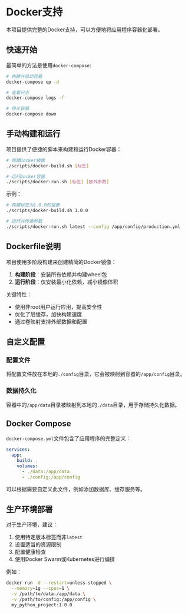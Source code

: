 # Docker支持

本项目提供完整的Docker支持，可以方便地将应用程序容器化部署。

## 快速开始

最简单的方法是使用`docker-compose`:

```bash
# 构建并启动容器
docker-compose up -d

# 查看日志
docker-compose logs -f

# 停止容器
docker-compose down
```

## 手动构建和运行

项目提供了便捷的脚本来构建和运行Docker容器：

```bash
# 构建Docker镜像
./scripts/docker-build.sh [标签]

# 运行Docker容器
./scripts/docker-run.sh [标签] [额外参数]
```

示例：
```bash
# 构建标签为1.0.0的镜像
./scripts/docker-build.sh 1.0.0

# 运行并传递参数
./scripts/docker-run.sh latest --config /app/config/production.yml
```

## Dockerfile说明

项目使用多阶段构建来创建精简的Docker镜像：

1. **构建阶段**：安装所有依赖并构建wheel包
2. **运行阶段**：仅安装最小化依赖，减小镜像体积

关键特性：
- 使用非root用户运行应用，提高安全性
- 优化了层缓存，加快构建速度
- 通过卷映射支持外部数据和配置

## 自定义配置

### 配置文件
将配置文件放在本地的`./config`目录，它会被映射到容器的`/app/config`目录。

### 数据持久化
容器中的`/app/data`目录被映射到本地的`./data`目录，用于存储持久化数据。

## Docker Compose

`docker-compose.yml`文件包含了应用程序的完整定义：

```yaml
services:
  app:
    build: .
    volumes:
      - ./data:/app/data
      - ./config:/app/config
```

可以根据需要自定义此文件，例如添加数据库、缓存服务等。

## 生产环境部署

对于生产环境，建议：

1. 使用特定版本标签而非`latest`
2. 设置适当的资源限制
3. 配置健康检查
4. 使用Docker Swarm或Kubernetes进行编排

例如：
```bash
docker run -d --restart=unless-stopped \
  --memory=1g --cpus=1 \
  -v /path/to/data:/app/data \
  -v /path/to/config:/app/config \
  my_python_project:1.0.0
```
